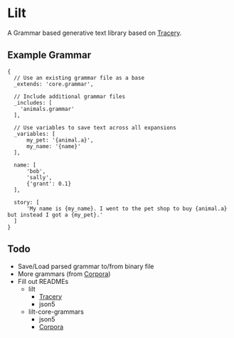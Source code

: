# Lilt

A Grammar based generative text library based on [Tracery](https://github.com/galaxykate/tracery).

## Example Grammar
```
{
  // Use an existing grammar file as a base
  _extends: 'core.grammar',

  // Include additional grammar files
  _includes: [
    'animals.grammar'
  ],
  
  // Use variables to save text across all expansions
  _variables: [
      my_pet: '{animal.a}',
      my_name: '{name}'
  ],

  name: [
      'bob',
      'sally',
      {'grant': 0.1}
  ],

  story: [
      'My name is {my_name}. I went to the pet shop to buy {animal.a} but instead I got a {my_pet}.'
  ]
}
```

## Todo
* Save/Load parsed grammar to/from binary file
* More grammars (from [Corpora](https://github.com/dariusk/corpora/tree/master/data))
* Fill out READMEs
    * lilt
        * [Tracery](https://github.com/galaxykate/tracery)
        * json5
    * lilt-core-grammars
        * json5
        * [Corpora](https://github.com/dariusk/corpora/tree/master/data)